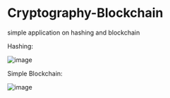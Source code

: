 # Cryptography-Blockchain
simple application on hashing and blockchain

Hashing:

![image](https://user-images.githubusercontent.com/89305345/131094559-6059b4d3-20bd-47cd-874c-d78bbc6ae1c5.png)

Simple Blockchain:

![image](https://user-images.githubusercontent.com/89305345/131095156-c759e320-6cbe-4559-8d6e-1aae11828ec6.png)
